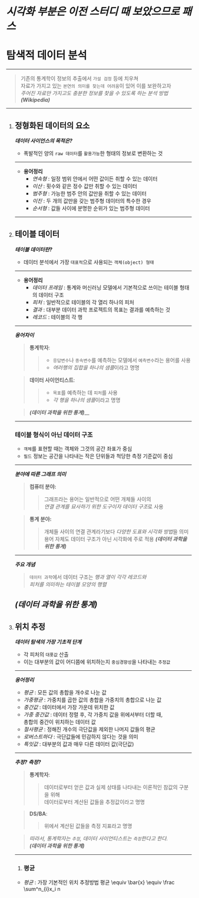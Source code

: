 ***시각화 부분은 이전 스터디 때 보았으므로 패스***
===
# 탐색적 데이터 분석
---
> 기존의 통계학이 정보의 추출에서 `가설 검정` 등에 치우쳐<br>자료가 가지고 있는 `본연의 의미를 찾는데 어려움`이 있어 이를 보완하고자<br>*주어진 자료만 가지고도 충분한 정보를 찾을 수 있도록 하는 분석 방법*<br>__***(Wikipedia)***__
---

1. ## 정형화된 데이터의 요소

	***데이터 사이언스의 목적은?***
	- 폭발적인 양의 `raw 데이터`를 `활용가능`한 형태의 정보로 변환하는 것
	
	---
	+ **용어정리**
		+ *연속형* : 일정 범위 안에서 어떤 값이든 취할 수 있는 데이터
		+ *이산* : 횟수와 같은 정수 값만 취할 수 있는 데이터
		+ *범주형* : 가능한 범주 안의 값만을 취할 수 있는 데이터
		+ *이진* : 두 개의 값만을 갖는 범주형 데이터의 특수한 경우
		+ *순서형* : 값들 사이에 분명한 순위가 있는 범주형 데이터
	---
	
2. ## 테이블 데이터

	***테이블 데이터란?***
	- 데이터 분석에서 가장 `대표적`으로 사용되는 `객체(object) 형태`
	
	---
	+ **용어정리**
		+ *데이터 프레임* : 통계와 머신러닝 모델에서 기본적으로 쓰이는 테이블 형태의 데이터 구조
		+ *피처* : 일반적으로 테이블의 각 열리 하나의 피처
		+ *결과* : 대부분 데이터 과학 프로젝트의 목표는 결과를 예측하는 것
		+ *레코드* : 테이블의 각 행

	---
	___***용어차이***___
	> **통계학자**:
	>> - `응답변수`나 `종속변수`를 예측하는 모델에서 `예측변수`라는 용어를 사용
	>> - *여러행의 집합을 하나의 샘플*이라고 명명

	> **데이터 사이언티스트**:
	>> - `목표`를 예측하는 데 `피처`를 사용
	>> - *각 행을 하나의 샘플*이라고 명명
	
	>***(데이터 과학을 위한 통계)***__
	---
 
	### 테이블 형식이 아닌 데이터 구조

	- `객체`를 표현할 때는 객체와 그것의 공간 좌표가 중심
	- `필드` 정보는 공간을 나타내는 작은 단위들과 척당한 측정 기준값이 중심

	---
	__***분야에 따른 그래프 의미***__
	> **컴퓨터 분야:**
	>> 그래프라는 용어는 일반적으로 어떤 개체들 사이의<br>*연결 관계를 묘사하기 위한 도구이자 데이터 구조*로 사용

	> **통계 분야:**
	>> 개체들 사이의 연결 관계라기보다 *다양한 도표와 시각화 방법*을 의미
	>> 용어 자체도 데이터 구조가 아닌 시각화에 주로 적용
	__***(데이터 과학을 위한 통계)***__
	---
	__***주요 개념***__
	> `데이터 과학`에서 데이터 구조는 *행과 열이 각각 레코드와*<br>*피처를 의미하는 테이블 모양의 행렬*
	
	__***(데이터 과학을 위한 통계)***__
	---

3. ## 위치 추정

	***데이터 탐색의 가장 기초적 단계***
	- 각 피처의 `대푯값` 산출
	- 이는 대부분의 값이 어디쯤에 위치하는지 `중심경향성`을 나타내는 `추정값`
	---
	***용어정리***
	+ *평균* : 모든 값의 총합을 개수로 나눈 값
	+ *가중평균* : 가중치를 곱한 값의 총합을 가중치의 총합으로 나눈 값
	+ *중간값* : 데이터에서 가장 가운데 위치한 값
	+ *가중 중간값* : 데이터 정렬 후, 각 가중치 값을 위에서부터 더할 때,<br>총합의 중간이 위치하는 데이터 값
	+ *절사평균* : 정해진 개수의 극단값을 제외한 나머지 값들의 평균
	+ *로버스트하다* : 극단값들에 민감하지 않다는 것을 의미
	+ *특잇값* : 대부분의 값과 매우 다른 데이터 값(극단값)
	 
	---
	__***추정? 측정?***__
	> **통계학자**:
	>> 데이터로부터 얻은 값과 실제 상태를 나타내는 이론적인 참값의 구분을 위해<br> 데이터로부터 계산된 값들을 추정값이라고 명명

	> **DS/BA**:
	>> 위에서 계산된 값들을 측정 지표라고 명명

	> *따라서, 통계학자는 `추정`, 데이터 사이언티스트는 `측정`한다고 한다.*<br>__***(데이터 과학을 위한 통계)***__
	---

	1. ### 평균
	
	- *평균* : 가장 기본적인 위치 추정방법
	평균 \equiv \bar{x} \equiv \frac \sum^n_{i}x_i n
	
